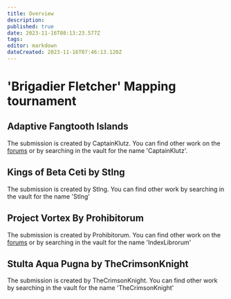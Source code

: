 ```yaml
---
title: Overview
description: 
published: true
date: 2023-11-16T08:13:23.577Z
tags: 
editor: markdown
dateCreated: 2023-11-16T07:46:13.120Z
---
```


# 'Brigadier Fletcher' Mapping tournament

## Adaptive Fangtooth Islands

The submission is created by CaptainKlutz. You can find other work on the [forums](https://forum.faforever.com/topic/2270/klutz-s-map-emporium) or by searching in the vault for the name 'CaptainKlutz'.

## Kings of Beta Ceti by Stlng

The submission is created by Stlng. You can find other work by searching in the vault for the name 'Stlng'

## Project Vortex By Prohibitorum

The submission is created by Prohibitorum. You can find other work on the [forums](https://forum.faforever.com/topic/6066/index-librorum-s-maps-assorted-projects-and-gaea-tutorials) or by searching in the vault for the name 'IndexLibrorum'

## Stulta Aqua Pugna by TheCrimsonKnight

The submission is created by TheCrimsonKnight. You can find other work by searching in the vault for the name 'TheCrimsonKnight'